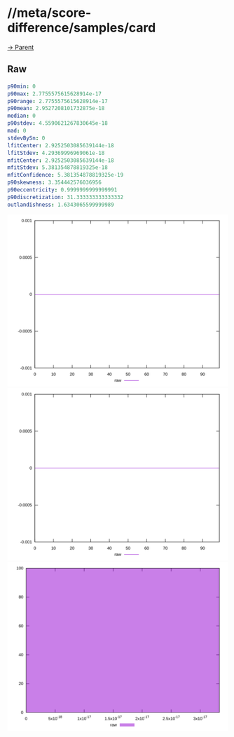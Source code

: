 
# //meta/score-difference/samples/card

[→ Parent](../..)


## Raw


```yaml
p90min: 0
p90max: 2.7755575615628914e-17
p90range: 2.7755575615628914e-17
p90mean: 2.9527208101732875e-18
median: 0
p90stdev: 4.5590621267830645e-18
mad: 0
stdevBySn: 0
lfitCenter: 2.9252503085639144e-18
lfitStdev: 4.29369996969061e-18
mfitCenter: 2.9252503085639144e-18
mfitStdev: 5.381354878819325e-18
mfitConfidence: 5.381354878819325e-19
p90skewness: 3.354442576036956
p90eccentricity: 0.9999999999999991
p90discretization: 31.333333333333332
outlandishness: 1.6343065599999989

```

![PLOT: raw-values](./raw/values.svg)![PLOT: raw-sorted](./raw/sorted.svg)![PLOT: raw-histogram](./raw/histogram.svg)